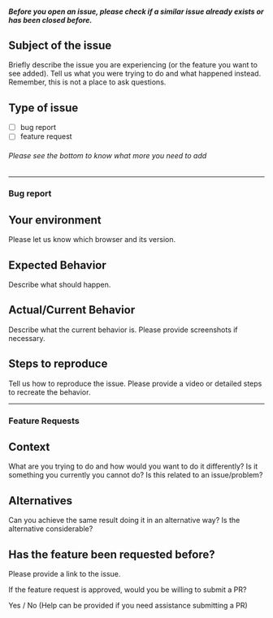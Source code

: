 ##### Before you open an issue, please check if a similar issue already exists or has been closed before.

## Subject of the issue

Briefly describe the issue you are experiencing (or the feature you want to see added). Tell us what you were trying to do and what happened instead. Remember, this is not a place to ask questions.

## Type of issue

- [ ] bug report
- [ ] feature request

###### Please see the bottom to know what more you need to add

---

### Bug report

## Your environment

Please let us know which browser and its version.

## Expected Behavior

Describe what should happen.

## Actual/Current Behavior

Describe what the current behavior is. Please provide screenshots if necessary.

## Steps to reproduce

Tell us how to reproduce the issue. Please provide a video or detailed steps to recreate the behavior.

---

### Feature Requests

## Context

What are you trying to do and how would you want to do it differently? Is it something you currently you cannot do? Is this related to an issue/problem?

## Alternatives

Can you achieve the same result doing it in an alternative way? Is the alternative considerable?

## Has the feature been requested before?

Please provide a link to the issue.

If the feature request is approved, would you be willing to submit a PR?

Yes / No (Help can be provided if you need assistance submitting a PR)
